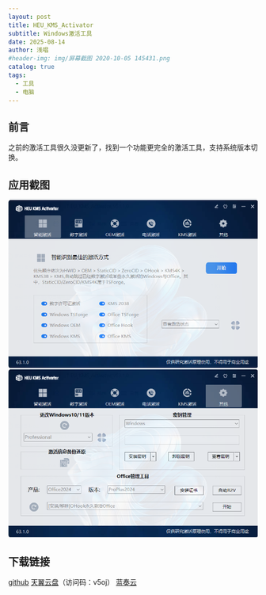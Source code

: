 ```yaml
---
layout: post
title: HEU_KMS_Activator
subtitle: Windows激活工具
date: 2025-08-14
author: 浅唱
#header-img: img/屏幕截图 2020-10-05 145431.png
catalog: true
tags:
  - 工具
  - 电脑
---
```


## 前言

之前的激活工具很久没更新了，找到一个功能更完全的激活工具，支持系统版本切换。

## 应用截图

![](/img/2025-08-14-16-41-30.png)
![](/img/2025-08-14-16-43-17.png)

## 下载链接

[github](https://github.com/zbezj/HEU_KMS_Activator/releases)
[天翼云盘](https://cloud.189.cn/t/rI32UfmQRz63)（访问码：v5oj）
[蓝奏云](https://wwcy.lanzouq.com/inxOA33jeyuj)
